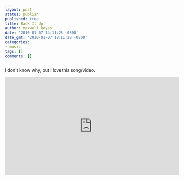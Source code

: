 ```yaml
---
layout: post
status: publish
published: true
title: Back It Up
author: maxwell keyes
date: '2010-01-07 14:11:28 -0800'
date_gmt: '2010-01-07 18:11:28 -0800'
categories:
- music
tags: []
comments: []
---
```

I don't know why, but I love this song/video.

<iframe width="560" height="315" src="https://www.youtube.com/embed/w81jPa1WG88" frameborder="0" allowfullscreen></iframe>
